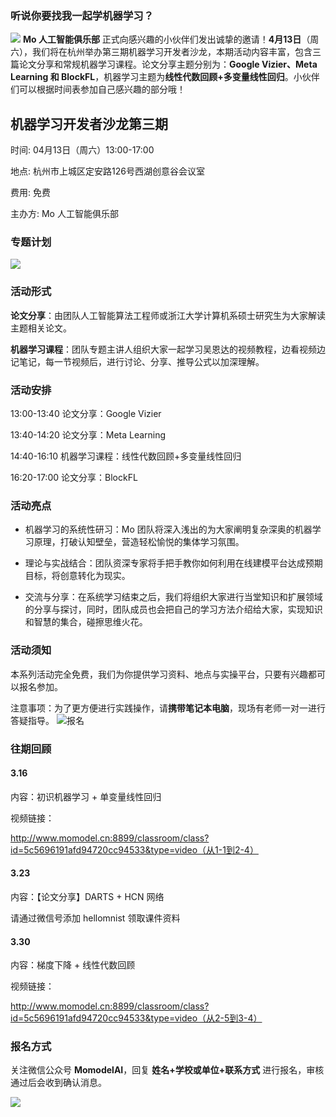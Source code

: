 ### 听说你要找我一起学机器学习？
![](https://ws4.sinaimg.cn/large/006tKfTcgy1g127sas0pqj30ye0m8aes.jpg)
**Mo 人工智能俱乐部** 正式向感兴趣的小伙伴们发出诚挚的邀请！**4月13日**（周六），我们将在杭州举办第三期机器学习开发者沙龙，本期活动内容丰富，包含三篇论文分享和常规机器学习课程。论文分享主题分别为：**Google Vizier、Meta Learning 和 BlockFL**，机器学习主题为**线性代数回顾+多变量线性回归**。小伙伴们可以根据时间表参加自己感兴趣的部分哦！
## 机器学习开发者沙龙第三期

时间:  04月13日（周六）13:00-17:00

地点: 杭州市上城区定安路126号西湖创意谷会议室

费用: 免费

主办方:  Mo 人工智能俱乐部

### 专题计划
![](https://ws4.sinaimg.cn/large/006tNc79ly1g1vc0vvtowj30ii0sitbk.jpg)

### 活动形式

**论文分享**：由团队人工智能算法工程师或浙江大学计算机系硕士研究生为大家解读主题相关论文。

**机器学习课程**：团队专题主讲人组织大家一起学习吴恩达的视频教程，边看视频边记笔记，每一节视频后，进行讨论、分享、推导公式以加深理解。

### 活动安排
13:00-13:40 论文分享：Google Vizier

13:40-14:20 论文分享：Meta Learning

14:40-16:10 机器学习课程：线性代数回顾+多变量线性回归

16:20-17:00 论文分享：BlockFL
### 活动亮点

- 机器学习的系统性研习：Mo 团队将深入浅出的为大家阐明复杂深奥的机器学习原理，打破认知壁垒，营造轻松愉悦的集体学习氛围。

- 理论与实战结合：团队资深专家将手把手教你如何利用在线建模平台达成预期目标，将创意转化为现实。

- 交流与分享：在系统学习结束之后，我们将组织大家进行当堂知识和扩展领域的分享与探讨，同时，团队成员也会把自己的学习方法介绍给大家，实现知识和智慧的集合，碰擦思维火花。

### 活动须知
本系列活动完全免费，我们为你提供学习资料、地点与实操平台，只要有兴趣都可以报名参加。

注意事项：为了更方便进行实践操作，请**携带笔记本电脑**，现场有老师一对一进行答疑指导。
![报名](https://ws4.sinaimg.cn/large/006tKfTcgy1g12863b6byj311w08it99.jpg)

### 往期回顾
#### 3.16
内容：初识机器学习 + 单变量线性回归

视频链接：

http://www.momodel.cn:8899/classroom/class?id=5c5696191afd94720cc94533&type=video（从1-1到2-4）

#### 3.23

内容：【论文分享】DARTS + HCN 网络

请通过微信号添加 hellomnist 领取课件资料

#### 3.30

内容：梯度下降 + 线性代数回顾

视频链接：

http://www.momodel.cn:8899/classroom/class?id=5c5696191afd94720cc94533&type=video（从2-5到3-4）
### 报名方式
关注微信公众号 **MomodelAI**，回复 **姓名+学校或单位+联系方式** 进行报名，审核通过后会收到确认消息。

![](https://ws2.sinaimg.cn/large/006tKfTcgy1g1g8uip6c7j30uy0f0tbu.jpg)
